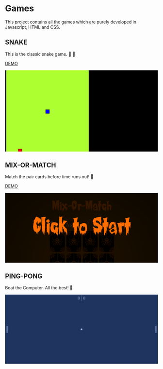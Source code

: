 # Games
This project contains all the games which are purely developed in Javascript, HTML and CSS.

## SNAKE
This is the classic snake game. 	:snake: :apple:

[DEMO](https://drive.google.com/file/d/1uXeASkUm1IT97Z-c47MEMRI7gHJvAVCy/view?usp=sharing)

![alt text](https://github.com/SmriG/Games/blob/master/snake_game/snake%20(2).PNG)

## MIX-OR-MATCH
Match the pair cards before time runs out! :triumph:

[DEMO](https://drive.google.com/file/d/1KD7SBTm4bgO3FpgY122V5t1ZaCpFLPBV/view?usp=sharing)

![alt text](https://github.com/SmriG/Games/blob/master/Mix_Or_Match/mixmatchPNG%20(2).PNG)

## PING-PONG
Beat the Computer. All the best! :cowboy_hat_face:

![alt text](https://github.com/SmriG/Games/blob/master/Ping_Pong_Game/ping-pong.jpeg)
